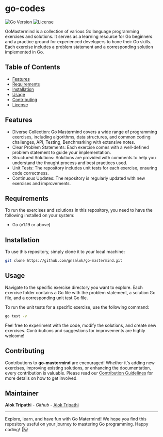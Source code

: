 # go-codes

![Go Version](https://img.shields.io/badge/go-v1.20-blue.svg) [![License](https://img.shields.io/badge/license-MIT-brightgreen.svg)](https://github.com/gnsalok/go-mastermind/blob/main/LICENSE)

GoMastermind is a collection of various Go language programming exercises and solutions. It serves as a learning resource for Go beginners and a practice ground for experienced developers to hone their Go skills. Each exercise includes a problem statement and a corresponding solution implemented in Go.

## Table of Contents

- [Features](#features)
- [Requirements](#requirements)
- [Installation](#installation)
- [Usage](#usage)
- [Contributing](#contributing)
- [License](#license)

## Features

- Diverse Collection: Go Mastermind covers a wide range of programming exercises, including algorithms, data structures, and common coding challenges, API, Testing, Benchmarking with extensive notes.
- Clear Problem Statements: Each exercise comes with a well-defined problem statement to guide your implementation.
- Structured Solutions: Solutions are provided with comments to help you understand the thought process and best practices used.
- Unit Tests: The repository includes unit tests for each exercise, ensuring code correctness.
- Continuous Updates: The repository is regularly updated with new exercises and improvements.

## Requirements

To run the exercises and solutions in this repository, you need to have the following installed on your system:

- Go (v1.19 or above)

## Installation

To use this repository, simply clone it to your local machine:

```bash
git clone https://github.com/gnsalok/go-mastermind.git
```

## Usage

Navigate to the specific exercise directory you want to explore. Each exercise folder contains a Go file with the problem statement, a solution Go file, and a corresponding unit test Go file.

To run the unit tests for a specific exercise, use the following command:

```bash
go test -v
```

Feel free to experiment with the code, modify the solutions, and create new exercises. Contributions and suggestions for improvements are highly welcome!

## Contributing

Contributions to **go-mastermind** are encouraged! Whether it's adding new exercises, improving existing solutions, or enhancing the documentation, every contribution is valuable. Please read our [Contribution Guidelines](CONTRIBUTING.md) for more details on how to get involved.

## Maintainer
**Alok Tripathi** - *Github* - [Alok Tripathi](https://github.com/gnsalok)

---

Explore, learn, and have fun with Go Matermind! We hope you find this repository useful on your journey to mastering Go programming. Happy coding! 🚀💻

